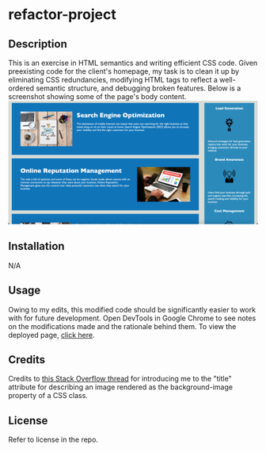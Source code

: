 # refactor-project

## Description

This is an exercise in HTML semantics and writing efficient CSS code. Given preexisting code for the client's homepage, my task is to clean it up by eliminating CSS redundancies, modifying HTML tags to reflect a well-ordered semantic structure, and debugging broken features. Below is a screenshot showing some of the page's body content.
![Sample screenshot of deployed site](./assets/images/sample.png)

## Installation

N/A

## Usage

Owing to my edits, this modified code should be significantly easier to work with for future development. Open DevTools in Google Chrome to see notes on the modifications made and the rationale behind them. To view the deployed page, [click here](https://altavada.github.io/samt-refactor-project/).

## Credits

Credits to [this Stack Overflow thread](https://stackoverflow.com/questions/4216035/css-background-image-alt-attribute) for introducing me to the "title" attribute for describing an image rendered as the background-image property of a CSS class.

## License

Refer to license in the repo.
